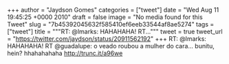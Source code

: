 
+++
author = "Jaydson Gomes"
categories = ["tweet"]
date = "Wed Aug 11 19:45:25 +0000 2010"
draft = false
image = "No media found for this Tweet"
slug = "7b45392045632f585410ef6eeb33544af8ae5274"
tags = ["tweet"]
title = """RT: @lmarks: HAHAHAHA! RT..."""
tweet = true
tweet_url = "https://twitter.com/jaydson/status/20911562192"
+++
RT: @lmarks: HAHAHAHA! RT @guadalupe: o veado roubou a mulher do cara... bunitu, hein? hhahahahaha http://trunc.it/a96we
